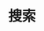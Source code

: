 ---
title: "搜索"
slug: "search"
layout: "search"
outputs:
    - html
    - json
menu: 
    main:
        name: 搜索
        weight: -50
        params:
            icon: search
---